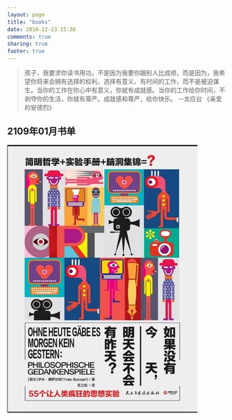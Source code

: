 ```yaml
---
layout: page
title: "books"
date: 2018-12-23 15:38
comments: true
sharing: true
footer: true
---
```

> 孩子，我要求你读书用功，不是因为我要你跟别人比成绩，而是因为，我希望你将来会拥有选择的权利，选择有意义、有时间的工作，而不是被迫谋生。当你的工作在你心中有意义，你就有成就感。当你的工作给你时间，不剥夺你的生活，你就有尊严。成就感和尊严，给你快乐。 --龙应台 《亲爱的安德烈》

## 2109年01月书单
![如果没有今天，明天会不会有昨天](/images/books/if_not_today_and_will_there_be_yesterday.png)
